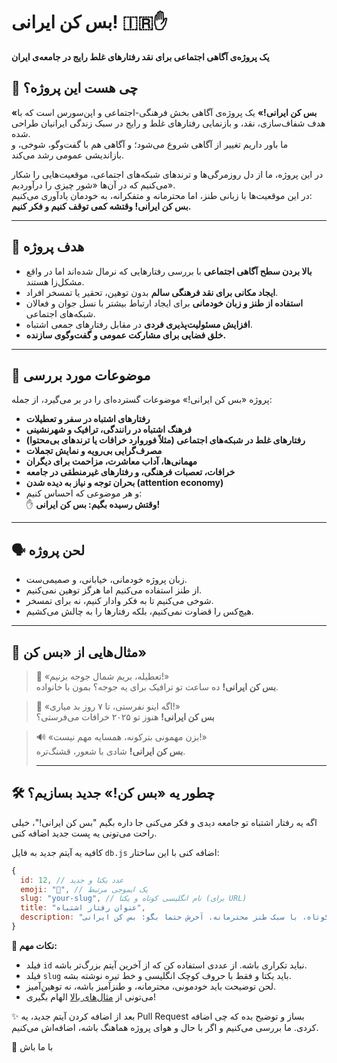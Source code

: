 # بس کن ایرانی! 🇮🇷✋  
**یک پروژه‌ی آگاهی اجتماعی برای نقد رفتارهای غلط رایج در جامعه‌ی ایران**

## 🧠 چی هست این پروژه؟

**«بس کن ایرانی!»** یک پروژه‌ی آگاهی بخش فرهنگی-اجتماعی و اپن‌سورس است که با هدف شفاف‌سازی، نقد، و بازنمایی رفتارهای غلط و رایج در سبک زندگی ایرانیان طراحی شده.  
ما باور داریم تغییر از آگاهی شروع می‌شود؛ و آگاهی هم با گفت‌وگو، شوخی، و بازاندیشی عمومی رشد می‌کند.

در این پروژه، ما از دل روزمرگی‌ها و ترندهای شبکه‌های اجتماعی، موقعیت‌هایی را شکار می‌کنیم که در آن‌ها «شور چیزی را درآوردیم».  
در این موقعیت‌ها با زبانی طنز، اما محترمانه و متفکرانه، به خودمان یادآوری می‌کنیم:  
**بس کن ایرانی! وقتشه کمی توقف کنیم و فکر کنیم.**

---

## 🎯 هدف پروژه

- **بالا بردن سطح آگاهی اجتماعی** با بررسی رفتارهایی که نرمال شده‌اند اما در واقع مشکل‌زا هستند.  
- **ایجاد مکانی برای نقد فرهنگی سالم** بدون توهین، تحقیر یا تمسخر افراد.  
- **استفاده از طنز و زبان خودمانی** برای ایجاد ارتباط بیشتر با نسل جوان و فعالان شبکه‌های اجتماعی.  
- **افزایش مسئولیت‌پذیری فردی** در مقابل رفتارهای جمعی اشتباه.  
- **خلق فضایی برای مشارکت عمومی و گفت‌وگوی سازنده.**

---

## 📌 موضوعات مورد بررسی

پروژه «بس کن ایرانی!» موضوعات گسترده‌ای را در بر می‌گیرد، از جمله:

- **رفتارهای اشتباه در سفر و تعطیلات**  
- **فرهنگ اشتباه در رانندگی، ترافیک و شهرنشینی**  
- **رفتارهای غلط در شبکه‌های اجتماعی (مثلاً فوروارد خرافات یا ترندهای بی‌محتوا)**  
- **مصرف‌گرایی بی‌رویه و نمایش تجملات**  
- **مهمانی‌ها، آداب معاشرت، مزاحمت برای دیگران**  
- **خرافات، تعصبات فرهنگی، و رفتارهای غیرمنطقی در جامعه**  
- **بحران توجه و نیاز به دیده شدن (attention economy)**  
- و هر موضوعی که احساس کنیم:  
  ✋ **وقتش رسیده بگیم: بس کن ایرانی!**

---

## 🗣️ لحن پروژه

- زبان پروژه خودمانی، خیابانی، و صمیمی‌ست.  
- از طنز استفاده می‌کنیم اما هرگز توهین نمی‌کنیم.  
- شوخی می‌کنیم تا به فکر وادار کنیم، نه برای تمسخر.  
- هیچ‌کس را قضاوت نمی‌کنیم، بلکه رفتارها را به چالش می‌کشیم.

---

## 🧩 مثال‌هایی از «بس کن»

> 🧳 «تعطیله، بریم شمال جوجه بزنیم!»  
**بس کن ایرانی!** ده ساعت تو ترافیک برای یه جوجه؟ بمون با خانواده.

> 📱 «اگه اینو نفرستی، تا ۷ روز بد میاری!»  
**بس کن ایرانی!** هنوز تو ۲۰۲۵ خرافات می‌فرستی؟

> 🔊 «بزن مهمونی بترکونه، همسایه مهم نیست!»  
**بس کن ایرانی!** شادی با شعور، قشنگ‌تره.
>
> ---

## 🛠️ چطور یه «بس کن!» جدید بسازیم؟

اگه یه رفتار اشتباه تو جامعه دیدی و فکر می‌کنی جا داره بگیم "بس کن ایرانی!"، خیلی راحت می‌تونی یه پست جدید اضافه کنی.

کافیه یه آیتم جدید به فایل `db.js` اضافه کنی با این ساختار:

```js
{
  id: 12, // عدد یکتا و جدید
  emoji: "🔧", // یک ایموجی مرتبط
  slug: "your-slug", // نام انگلیسی کوتاه و یکتا (برای URL)
  title: "عنوان رفتار اشتباه", 
  description: "توضیح کوتاه، با سبک طنز محترمانه. آخرش حتما بگو: بس کن ایرانی!",
}
```

**🧠 نکات مهم:**

- فیلد `id` نباید تکراری باشه. از عددی استفاده کن که از آخرین آیتم بزرگ‌تر باشه.    
- فیلد `slug` باید یکتا و فقط با حروف کوچک انگلیسی و خط تیره نوشته بشه.
- لحن توضیحت باید خودمونی، محترمانه، و طنزآمیز باشه، نه توهین‌آمیز.
- می‌تونی از [مثال‌های بالا](#مثالهایی-از-بس-کن) الهام بگیری!
    

✨ بعد از اضافه کردن آیتم جدید، یه Pull Request بساز و توضیح بده که چی اضافه کردی. ما بررسی می‌کنیم و اگر با حال و هوای پروژه هماهنگ باشه، اضافه‌اش می‌کنیم.


🙏 با ما باش

